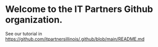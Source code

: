 # Welcome to the IT Partners Github organization. 

See our tutorial in https://github.com/itpartnersillinois/.github/blob/main/README.md
